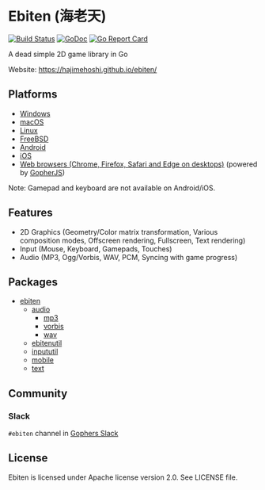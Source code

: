 # Ebiten (海老天)

[![Build Status](https://travis-ci.org/hajimehoshi/ebiten.svg?branch=master)](https://travis-ci.org/hajimehoshi/ebiten)
[![GoDoc](https://godoc.org/github.com/hajimehoshi/ebiten?status.svg)](http://godoc.org/github.com/hajimehoshi/ebiten)
[![Go Report Card](https://goreportcard.com/badge/github.com/hajimehoshi/ebiten)](https://goreportcard.com/report/github.com/hajimehoshi/ebiten)

A dead simple 2D game library in Go

Website: https://hajimehoshi.github.io/ebiten/

## Platforms

* [Windows](https://github.com/hajimehoshi/ebiten/wiki/Windows)
* [macOS](https://github.com/hajimehoshi/ebiten/wiki/macOS)
* [Linux](https://github.com/hajimehoshi/ebiten/wiki/Linux)
* [FreeBSD](https://github.com/hajimehoshi/ebiten/wiki/FreeBSD)
* [Android](https://github.com/hajimehoshi/ebiten/wiki/Android)
* [iOS](https://github.com/hajimehoshi/ebiten/wiki/iOS)
* [Web browsers (Chrome, Firefox, Safari and Edge on desktops)](https://github.com/hajimehoshi/ebiten/wiki/Web-Browsers) (powered by [GopherJS](http://gopherjs.org/))

Note: Gamepad and keyboard are not available on Android/iOS.

## Features

* 2D Graphics (Geometry/Color matrix transformation, Various composition modes, Offscreen rendering, Fullscreen, Text rendering)
* Input (Mouse, Keyboard, Gamepads, Touches)
* Audio (MP3, Ogg/Vorbis, WAV, PCM, Syncing with game progress)

## Packages

* [ebiten](https://godoc.org/github.com/hajimehoshi/ebiten)
  * [audio](https://godoc.org/github.com/hajimehoshi/ebiten/audio)
    * [mp3](https://godoc.org/github.com/hajimehoshi/ebiten/audio/mp3)
    * [vorbis](https://godoc.org/github.com/hajimehoshi/ebiten/audio/vorbis)
    * [wav](https://godoc.org/github.com/hajimehoshi/ebiten/audio/wav)
  * [ebitenutil](https://godoc.org/github.com/hajimehoshi/ebiten/ebitenutil)
  * [inpututil](https://godoc.org/github.com/hajimehoshi/ebiten/inpututil)
  * [mobile](https://godoc.org/github.com/hajimehoshi/ebiten/mobile)
  * [text](https://godoc.org/github.com/hajimehoshi/ebiten/text)

## Community

### Slack

`#ebiten` channel in [Gophers Slack](https://blog.gopheracademy.com/gophers-slack-community/)

## License

Ebiten is licensed under Apache license version 2.0. See LICENSE file.
